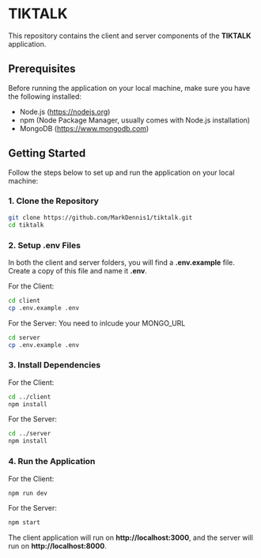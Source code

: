 # TIKTALK

This repository contains the client and server components of the **TIKTALK** application.

## Prerequisites

Before running the application on your local machine, make sure you have the following installed:

- Node.js (https://nodejs.org)
- npm (Node Package Manager, usually comes with Node.js installation)
- MongoDB (https://www.mongodb.com)


## Getting Started

Follow the steps below to set up and run the application on your local machine:

### 1. Clone the Repository
```bash
git clone https://github.com/MarkDennis1/tiktalk.git
cd tiktalk
```

### 2. Setup .env Files

In both the client and server folders, you will find a **.env.example** file. Create a copy of this file and name it **.env**.

For the Client:

```bash
cd client
cp .env.example .env
```

For the Server: You need to inlcude your MONGO_URL

```bash
cd server
cp .env.example .env
```

### 3. Install Dependencies

For the Client:

```bash
cd ../client
npm install
```

For the Server:

```bash
cd ../server
npm install
```

### 4. Run the Application

For the Client:

```bash
npm run dev
```

For the Server:

```bash
npm start
```

The client application will run on **http://localhost:3000**, and the server will run on **http://localhost:8000**.
